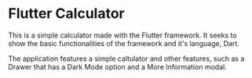 # Flutter Calculator

This is a simple calculator made with the Flutter framework. It seeks to show the basic functionalities of the framework and it's language, Dart.

The application features a simple caltulator and other features, such as a Drawer that has a Dark Mode option and a More Information modal.